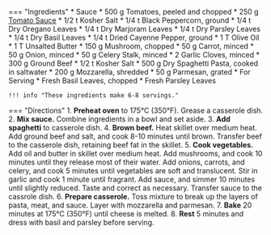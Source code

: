 === "Ingredients"
    * Sauce
        * 500 g Tomatoes, peeled and chopped
        * 250 g [Tomato Sauce](../../sauces/tomato-sauce.md)
        * 1/2 t Kosher Salt
        * 1/4 t Black Peppercorn, ground
        * 1/4 t Dry Oregano Leaves
        * 1/4 t Dry Marjoram Leaves
        * 1/4 t Dry Parsley Leaves
        * 1/4 t Dry Basil Leaves
        * 1/4 t Dried Cayenne Pepper, ground
    * 1 T Olive Oil
    * 1 T Unsalted Butter
    * 150 g Mushroom, chopped
    * 50 g Carrot, minced
    * 50 g Onion, minced
    * 50 g Celery Stalk, minced
    * 2 Garlic Cloves, minced
    * 300 g Ground Beef
    * 1/2 t Kosher Salt
    * 500 g Dry Spaghetti Pasta, cooked in saltwater
    * 200 g Mozzarella, shredded
    * 50 g Parmesan, grated
    * For Serving
        * Fresh Basil Leaves, chopped
        * Fresh Parsley Leaves

    !!! info "These ingredients make 6-8 servings."

=== "Directions"
    1. **Preheat oven** to 175°C (350°F). Grease a casserole dish.
    2. **Mix sauce.** Combine ingredients in a bowl and set aside.
    3. **Add spaghetti** to casserole dish.
    4. **Brown beef.** Heat skillet over medium heat. Add ground beef and salt, and cook 8-10 minutes until brown. Transfer beef to the casserole dish, retaining beef fat in the skillet.
    5. **Cook vegetables.** Add oil and butter in skillet over medium heat. Add mushrooms, and cook 10 minutes until they release most of their water. Add onions, carrots, and celery, and cook 5 minutes until vegetables are soft and translucent. Stir in garlic and cook 1 minute until fragrant. Add sauce, and simmer 10 minutes until slightly reduced. Taste and correct as necessary. Transfer sauce to the cassrole dish.
    6. **Prepare casserole.** Toss mixture to break up the layers of pasta, meat, and sauce. Layer with mozzarella and parmesan.
    7. **Bake** 20 minutes at 175°C (350°F) until cheese is melted.
    8. **Rest** 5 minutes and dress with basil and parsley before serving.

[^handler]:
    Handler, Rian. ["Baked Spaghetti."](https://www.delish.com/cooking/recipe-ideas/recipes/a55510/easy-baked-spaghetti-recipe/) _Delish._ 18 April 2022.
[^nagi]:
    Maehashi, Nagi. ["Baked Spaghetti (Epic!)"](https://www.recipetineats.com/baked-spaghetti/) _RecipeTin Eats._ 15 July 2019.
